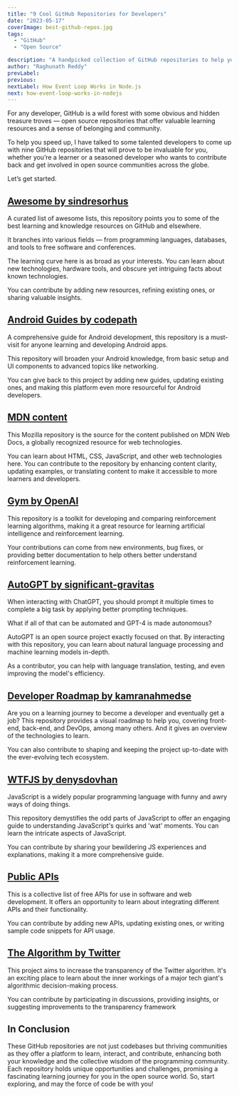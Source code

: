 ```yaml
---
title: "9 Cool GitHub Repositories for Developers"
date: "2023-05-17"
coverImage: best-github-repos.jpg
tags:
  - "GitHub"
  - "Open Source"

description: "A handpicked collection of GitHub repositories to help you learn and get involved with the wider open source community."
author: "Raghunath Reddy"
prevLabel: 
previous: 
nextLabel: How Event Loop Works in Node.js
next: how-event-loop-works-in-nodejs
---
```


For any developer, GitHub is a wild forest with some obvious and hidden treasure troves — open source repositories that offer valuable learning resources and a sense of belonging and community.

To help you speed up, I have talked to some talented developers to come up with nine GitHub repositories that will prove to be invaluable for you, whether you’re a learner or a seasoned developer who wants to contribute back and get involved in open source communities across the globe.

Let’s get started.

## [Awesome by sindresorhus](https://github.com/sindresorhus/awesome)
A curated list of awesome lists, this repository points you to some of the best learning and knowledge resources on GitHub and elsewhere.

It branches into various fields — from programming languages, databases, and tools to free software and conferences.

The learning curve here is as broad as your interests. You can learn about new technologies, hardware tools, and obscure yet intriguing facts about known technologies.

You can contribute by adding new resources, refining existing ones, or sharing valuable insights.

## [Android Guides by codepath](https://github.com/codepath/android_guides)
A comprehensive guide for Android development, this repository is a must-visit for anyone learning and developing Android apps.

This repository will broaden your Android knowledge, from basic setup and UI components to advanced topics like networking.

You can give back to this project by adding new guides, updating existing ones, and making this platform even more resourceful for Android developers.

## [MDN content](https://github.com/mdn/content)
This Mozilla repository is the source for the content published on MDN Web Docs, a globally recognized resource for web technologies.

You can learn about HTML, CSS, JavaScript, and other web technologies here.
You can contribute to the repository by enhancing content clarity, updating examples, or translating content to make it accessible to more learners and developers.

## [Gym by OpenAI](https://github.com/openai/gym)
This repository is a toolkit for developing and comparing reinforcement learning algorithms, making it a great resource for learning artificial intelligence and reinforcement learning.

Your contributions can come from new environments, bug fixes, or providing better documentation to help others better understand reinforcement learning.

## [AutoGPT by significant-gravitas](https://github.com/Significant-Gravitas/Auto-GPT)
When interacting with ChatGPT, you should prompt it multiple times to complete a big task by applying better prompting techniques.

What if all of that can be automated and GPT-4 is made autonomous?

AutoGPT is an open source project exactly focused on that. By interacting with this repository, you can learn about natural language processing and machine learning models in-depth.

As a contributor, you can help with language translation, testing, and even improving the model's efficiency.

## [Developer Roadmap by kamranahmedse](https://github.com/kamranahmedse/developer-roadmap)

Are you on a learning journey to become a developer and eventually get a job? This repository provides a visual roadmap to help you, covering front-end, back-end, and DevOps, among many others. And it gives an overview of the technologies to learn.

You can also contribute to shaping and keeping the project up-to-date with the ever-evolving tech ecosystem.

## [WTFJS by denysdovhan](https://github.com/denysdovhan/wtfjs)
JavaScript is a widely popular programming language with funny and awry ways of doing things.

This repository demystifies the odd parts of JavaScript to offer an engaging guide to understanding JavaScript's quirks and 'wat' moments. You can learn the intricate aspects of JavaScript.

You can contribute by sharing your bewildering JS experiences and explanations, making it a more comprehensive guide.

## [Public APIs](https://github.com/public-apis/public-apis)
This is a collective list of free APIs for use in software and web development. It offers an opportunity to learn about integrating different APIs and their functionality.

You can contribute by adding new APIs, updating existing ones, or writing sample code snippets for API usage.

## [The Algorithm by Twitter](https://github.com/twitter/the-algorithm)
This project aims to increase the transparency of the Twitter algorithm. It's an exciting place to learn about the inner workings of a major tech giant's algorithmic decision-making process.

You can contribute by participating in discussions, providing insights, or suggesting improvements to the transparency framework

## In Conclusion
These GitHub repositories are not just codebases but thriving communities as they offer a platform to learn, interact, and contribute, enhancing both your knowledge and the collective wisdom of the programming community.
Each repository holds unique opportunities and challenges, promising a fascinating learning journey for you in the open source world.
So, start exploring, and may the force of code be with you!